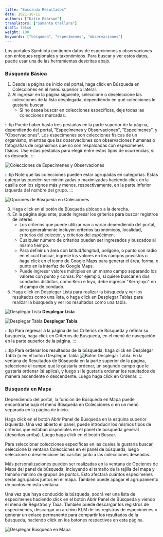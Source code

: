```yaml
---
title: "Buscando Resultados"
date: 2021-10-11
authors: ["Katie Pearson"]
translators: ["Samanta Orellana"]
draft: false
weight: 100
keywords: ["búsqueda", "especímenes", "observaciones"]
---
```


Los portales Symbiota contienen datos de especímenes y observaciones con enfoques regionales y taxonómicos. Para buscar y ver estos datos, puede usar una de las herramientas descritas abajo.

### Búsqueda Básica

1. Desde la página de inicio del portal, haga click en Búsqueda en Colecciones en el menú superior o lateral.
2. Al ingresar en la página siguiente, seleccione o deseleccione las colecciones de la lista desplegada, dependiendo en qué colecciones le gustaría buscar.
   - Si no desea buscar en colecciones específicas, deje todas las colecciones marcadas.

:::tip
Puede haber hasta tres pestañas en la parte superior de la página, dependiendo del portal, "Especímenes y Observaciones", "Especímenes", y "Observaciones". Los especímenes son colecciones físicas de un organismo, mientras que las observaciones son observaciones humanas o fotografías de organismos que no son respaldadas con especímenes físicos. Use estas pestañas para elegir entre estos tipos de ocurrencias, si es deseado.
:::

![Colecciones de Especímenes y Observaciones](/img/search2.png)

:::tip
Note que las colecciones pueden estar agrupadas en categorías. Estas categorías pueden ser minimizadas o maximizadas haciendo click en la casilla con los signos más y menos, respectivamente, en la parte inferior izquerda del nombre del grupo.
:::

![Opciones de Búsqueda en Colecciones](/img/search1.png)

3. Haga click en el botón de Búsqueda ubicado a la derecha.
4. En la página siguiente, puede ingresar los griterios para buscar registros de interés.
   - Los criterios que puede utilizar van a variar dependiendo del portal, pero generalmente incluyen criterios taxonómicos, localidad, criterios del colector, y criterios del espécimen.
   - Cualquier número de criterios pueden ser ingresados y buscados al mismo tiempo.
   - Para definir un área con latitud/longitud, polígono, o punto con radio en el cual buscar, ingrese los valores en los campos provistos o haga click en el ícono de Google Maps para generar el área, forma, o punto en la interfaz de Google Maps.
   - Puede ingresar valores múltiples en un mismo campo separando los valores con punto y comas. Por ejemplo, si quiere buscar en dos condados distintos, como Kern e Inyo, debe ingresar "Kern;Inyo" en el campo de condado.
5. Haga click en Desplegar Lista para realizar la búsqueda y ver los resultados como una lista, o haga click en Desplegar Tablas para realizar la búsqueda y ver los resultados como una tabla.

![Desplegar Lista](/img/search3.png)
**Desplegar Lista**

![Desplegar Tabla](/img/search4.png)
**Desplegar Tabla**

:::tip
Para regresar a la página de los Criterios de Búsqueda y refinar su búsqueda, haga click en Criterios de Búsqueda, en el menú de navegación en la parte superior de la página.
:::

:::tip
Para ordenar los resultados de la búsqueda, haga click en Desplegar Tabla (o en el botón Desplegar Tabla ![Botón Desplegar Tabla](/img/tabledisplaybutton.png). En la ventana de Resultados de Búsqueda en la parte superior de la página, seleccione el campo que le gustaría ordenar, un segundo campo que le gustaría ordenar (si aplica), y luego si le gustaría ordenar los resultados de manera ascendente o descendente. Luego haga click en Ordenar.
:::

### Búsqueda en Mapa

Dependiendo del portal, la función de Búsqueda en Mapa puede encontrarse bajo el menú Búsqueda en Colecciones o en un menú separado en la página de inicio.

Haga click en el botón Abrir Panel de Búsqueda en la esquina superior izquierda. Una vez abierto el panel, puede introducir los mismos tipos de criterios que estaban disponibles en el panel de búsqueda general (descritos arriba). Luego haga click en el botón Buscar.

Para seleccionar colecciones específicas en las cuales le gustaría buscar, seleccione la ventana Colecciones en el panel de búsqueda, luego seleccione o deseleccione las casillas junto a las colecciones deseadas.

Más personalizaciones pueden ser realizadas en la ventana de Opciones de Mapa del panel de búsqueda, incluyendo el tamaño de la rejilla del mapa y tamaño mínimo de grupos de puntos. Esto afectará cuántos especímenes serán agrupados juntos en el mapa. También puede apagar el agrupamiento de puntos en esta ventana.

Una vez que haya conducido la búsqueda, podrá ver una lista de especímenes haciendo click en el botón Abrir Panel de Búsqueda y viendo el menú de Registros y Taxa. También puede descargar los registros de especímenes, descargar un archivo KLM de los registros de especímenes o generar un enlace permanente para compartir los resultados de la búsqueda, haciendo click en los botones respectivos en esta página.

![Desplegar Búsqueda en Mapa](/img/search5.png)
